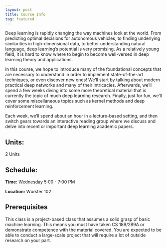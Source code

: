 ```yaml
---
layout: post
title: Course Info
tag: featured
---
```

Deep learning is rapidly changing the way machines look at the world. From predicting optimal decisions for autonomous vehicles, to finding underlying similarities in high-dimensional data, to better understanding natural language, deep learning’s potential is very promising. As a relatively young field, it is hard to know where to begin to become well-versed in deep learning theory and applications.

In this course, we hope to introduce many of the foundational concepts that are necessary to understand in order to implement state-of-the-art techniques, or even discover new ones! We’ll start by talking about modern practical deep networks and many of their intricacies. Afterwards, we’ll spend a few weeks diving into some more theoretical material that is currently the topic of much deep learning research. Finally, just for fun, we’ll cover some miscellaneous topics such as kernel methods and deep reinforcement learning.

Each week, we’ll spend about an hour in a lecture-based setting, and then switch gears towards an interactive reading group where we discuss and delve into recent or important deep learning academic papers.
## Units: 
2 Units

## Schedule:

**Time:** Wednesday 5:00 - 7:00 PM

**Location:** Wurster 102

## Prerequisites

This class is a project-based class that assumes a solid grasp of basic machine learning. This means you must have taken CS 189/289A or demonstrate competence with the material covered. You are expected to be able to conduct a large-scale project that will require a lot of outside research on your part. 
